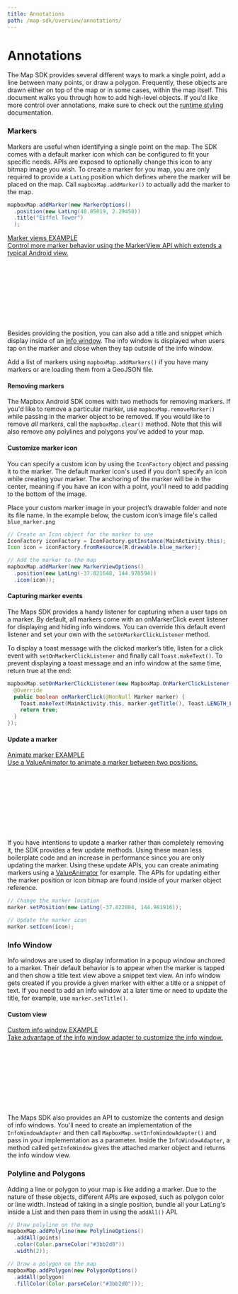 ```yaml
---
title: Annotations
path: /map-sdk/overview/annotations/
---
```

# Annotations

The Map SDK provides several different ways to mark a single point, add a line between many points, or draw a polygon. Frequently, these objects are drawn either on top of the map or in some cases, within the map itself. This document walks you through how to add high-level objects. If you'd like more control over annotations, make sure to check out the [runtime styling]() documentation.

### Markers
Markers are useful when identifying a single point on the map. The SDK comes with a default marker icon which can be configured to fit your specific needs. APIs are exposed to optionally change this icon to any bitmap image you wish. To create a marker for you map, you are only required to provide a `LatLng` position which defines where the marker will be placed on the map. Call `mapboxMap.addMarker()` to actually add the marker to the map.

```java
mapboxMap.addMarker(new MarkerOptions()
  .position(new LatLng(48.85819, 2.29458))
  .title("Eiffel Tower")
  );
```

<div class="fr flex-parent mt-neg12">
  <a href="https://github.com/mapbox/mapbox-android-demo/blob/master/MapboxAndroidDemo/src/main/java/com/mapbox/mapboxandroiddemo/examples/annotations/BasicMarkerViewActivity.java" class="no-link-style flex-child--no-shrink mt6 color-blue-on-hover w240 ml24 flex-child-mxl">
    <div class="border round wmax360 border--gray-light flex-parent">
      <div class="flex-child pl18 pt18 pr18 pb0">
        <div class="txt-s txt-bold">
          Marker views
          <span class="txt-xs txt-bold align-middle px6 color-blue round bg-blue-faint">EXAMPLE</span>
        </div>
        <div class="txt-s mt3 mb0 color-gray">
          Control more marker behavior using the MarkerView API which extends a typical Android view.
        </div>
      </div>
      <div class="flex-child flex-child--no-shrink w18 fr border-l border--gray-light flex-parent flex-parent--center-cross">
        <svg class={'flex-child align-middle icon--l'}><use href='#icon-chevron-right'/></svg>
      </div>
    </div>
  </a>
</div>

Besides providing the position, you can also add a title and snippet which display inside of an [info window](#info-window). The info window is displayed when users tap on the marker and close when they tap outside of the info window.

Add a list of markers using `mapboxMap.addMarkers()` if you have many markers or are loading them from a GeoJSON file.

#### Removing markers
The Mapbox Android SDK comes with two methods for removing markers. If you'd like to remove a particular marker, use `mapboxMap.removeMarker()` while passing in the marker object to be removed. If you would like to remove _all_ markers, call the `mapboxMap.clear()` method. Note that this will also remove any polylines and polygons you’ve added to your map.

#### Customize marker icon
You can specify a custom icon by using the `IconFactory` object and passing it to the marker. The default marker icon's used if you don’t specify an icon while creating your marker. The anchoring of the marker will be in the center, meaning if you have an icon with a point, you'll need to add padding to the bottom of the image.

Place your custom marker image in your project’s drawable folder and note its file name. In the example below, the custom icon’s image file's called `blue_marker.png`

```java
// Create an Icon object for the marker to use
IconFactory iconFactory = IconFactory.getInstance(MainActivity.this);
Icon icon = iconFactory.fromResource(R.drawable.blue_marker);

// Add the marker to the map
mapboxMap.addMarker(new MarkerViewOptions()
  .position(new LatLng(-37.821648, 144.978594))
  .icon(icon));
```

#### Capturing marker events
The Maps SDK provides a handy listener for capturing when a user taps on a marker. By default, all markers come with an onMarkerClick event listener for displaying and hiding info windows. You can override this default event listener and set your own with the `setOnMarkerClickListener` method.

To display a toast message with the clicked marker’s title, listen for a click event with `setOnMarkerClickListener` and finally call `Toast.makeText()`. To prevent displaying a toast message and an info window at the same time, return true at the end:

```java
mapboxMap.setOnMarkerClickListener(new MapboxMap.OnMarkerClickListener() {
  @Override
  public boolean onMarkerClick(@NonNull Marker marker) {
    Toast.makeText(MainActivity.this, marker.getTitle(), Toast.LENGTH_LONG).show();
    return true;
  }
});
```

#### Update a marker

<div class="fr flex-parent mt-neg12">
  <a href="https://github.com/mapbox/mapbox-android-demo/blob/master/MapboxAndroidDemo/src/main/java/com/mapbox/mapboxandroiddemo/examples/annotations/BasicMarkerViewActivity.java" class="no-link-style flex-child--no-shrink mt6 color-blue-on-hover w240 ml24 flex-child-mxl">
    <div class="border round wmax360 border--gray-light flex-parent">
      <div class="flex-child pl18 pt18 pr18 pb0">
        <div class="txt-s txt-bold">
          Animate marker
          <span class="txt-xs txt-bold align-middle px6 color-blue round bg-blue-faint">EXAMPLE</span>
        </div>
        <div class="txt-s mt3 mb0 color-gray">
          Use a ValueAnimator to animate a marker between two positions.
        </div>
      </div>
      <div class="flex-child flex-child--no-shrink w18 fr border-l border--gray-light flex-parent flex-parent--center-cross">
        <svg class={'flex-child align-middle icon--l'}><use href='#icon-chevron-right'/></svg>
      </div>
    </div>
  </a>
</div>


If you have intentions to update a marker rather than completely removing it, the SDK provides a few update methods. Using these mean less boilerplate code and an increase in performance since you are only updating the marker. Using these update APIs, you can create animating markers using a [ValueAnimator](https://developer.android.com/reference/android/animation/ValueAnimator.html) for example. The APIs for updating either the marker position or icon bitmap are found inside of your marker object reference.

```java
// Change the marker location
marker.setPosition(new LatLng(-37.822884, 144.981916));

// Update the marker icon
marker.setIcon(icon);
```

### Info Window
Info windows are used to display information in a popup window anchored to a marker. Their default behavior is to appear when the marker is tapped and then show a title text view above a snippet text view. An info window gets created if you provide a given marker with either a title or a snippet of text. If you need to add an info window at a later time or need to update the title, for example, use `marker.setTitle()`.

#### Custom view

<div class="fr flex-parent mt-neg12">
  <a href="https://github.com/mapbox/mapbox-android-demo/blob/master/MapboxAndroidDemo/src/main/java/com/mapbox/mapboxandroiddemo/examples/annotations/CustomInfoWindowActivity.java" class="no-link-style flex-child--no-shrink mt6 color-blue-on-hover w240 ml24 flex-child-mxl">
    <div class="border round wmax360 border--gray-light flex-parent">
      <div class="flex-child pl18 pt18 pr18 pb0">
        <div class="txt-s txt-bold">
          Custom info window
          <span class="txt-xs txt-bold align-middle px6 color-blue round bg-blue-faint">EXAMPLE</span>
        </div>
        <div class="txt-s mt3 mb0 color-gray">
          Take advantage of the info window adapter to customize the info window.
        </div>
      </div>
      <div class="flex-child flex-child--no-shrink w18 fr border-l border--gray-light flex-parent flex-parent--center-cross">
        <svg class={'flex-child align-middle icon--l'}><use href='#icon-chevron-right'/></svg>
      </div>
    </div>
  </a>
</div>

The Maps SDK also provides an API to customize the contents and design of info windows. You'll need to create an implementation of the `InfoWindowAdapter` and then call `MapboxMap.setInfoWindowAdapter()` and pass in your implementation as a parameter.  Inside the `InfoWindowAdapter`, a method called `getInfoWindow` gives the attached marker object and returns the info window view.

### Polyline and Polygons
Adding a line or polygon to your map is like adding a marker. Due to the nature of these objects, different APIs are exposed, such as polygon color or line width. Instead of taking in a single position,  bundle all your LatLng's inside a List and then pass them in using the `addAll()` API.

```java
// Draw polyline on the map
mapboxMap.addPolyline(new PolylineOptions()
  .addAll(points)
  .color(Color.parseColor("#3bb2d0"))
  .width(2));

// Draw a polygon on the map
mapboxMap.addPolygon(new PolygonOptions()
  .addAll(polygon)
  .fillColor(Color.parseColor("#3bb2d0")));
```
